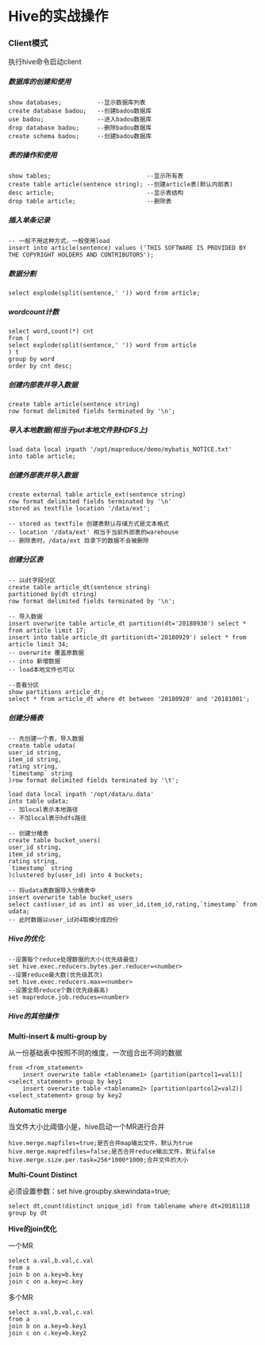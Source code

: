 # Hive的实战操作

### Client模式
执行hive命令启动client

##### 数据库的创建和使用

    show databases;          --显示数据库列表
    create database badou;   --创建badou数据库
    use badou;               --进入badou数据库
    drop database badou;     --删除badou数据库
    create schema badou;     --创建badou数据库

##### 表的操作和使用

    show tables;                           --显示所有表
    create table article(sentence string); --创建article表(默认内部表)
    desc article;                          --显示表结构
    drop table article;                    --删除表

##### 插入单条记录
    -- 一般不用这种方式，一般使用load
    insert into article(sentence) values ('THIS SOFTWARE IS PROVIDED BY THE COPYRIGHT HOLDERS AND CONTRIBUTORS');

##### 数据分割

    select explode(split(sentence,' ')) word from article;

##### wordcount计数

	select word,count(*) cnt
    from (
    select explode(split(sentence,' ')) word from article
    ) t
    group by word
    order by cnt desc;

##### 创建内部表并导入数据

	create table article(sentence string)
    row format delimited fields terminated by '\n';

##### 导入本地数据(相当于put本地文件到HDFS上)

	load data local inpath '/opt/mapreduce/demo/mybatis_NOTICE.txt'
    into table article;

##### 创建外部表并导入数据

	create external table article_ext(sentence string)
    row format delimited fields terminated by '\n'
    stored as textfile location '/data/ext';

    -- stored as textfile 创建表默认存储方式是文本格式
    -- location '/data/ext' 相当于当前外部表的warehouse
    -- 删除表时，/data/ext 目录下的数据不会被删除

##### 创建分区表
    -- 以dt字段分区
	create table article_dt(sentence string)
    partitioned by(dt string)
    row format delimited fields terminated by '\n';
	
	-- 导入数据
    insert overwrite table article_dt partition(dt='20180930') select * from article limit 17;
    insert into table article_dt partition(dt='20180929') select * from article limit 34;
    -- overwrite 覆盖原数据
    -- into 新增数据
    -- load本地文件也可以

	--查看分区
	show partitions article_dt;
    select * from article_dt where dt between '20180920' and '20181001';

##### 创建分桶表
	-- 先创建一个表，导入数据
    create table udata(
    user_id string,
    item_id string,
    rating string,
    `timestamp` string
    )row format delimited fields terminated by '\t';
	
    load data local inpath '/opt/data/u.data' 
    into table udata;
	-- 加local表示本地路径
	-- 不加local表示hdfs路径

	-- 创建分桶表
    create table bucket_users(
    user_id string,
    item_id string,
    rating string,
    `timestamp` string
    )clustered by(user_id) into 4 buckets;

	-- 将udata表数据导入分桶表中
    insert overwrite table bucket_users
    select cast(user_id as int) as user_id,item_id,rating,`timestamp` from udata;
	-- 此时数据以user_id对4取模分成四份

##### Hive的优化
	--设置每个reduce处理数据的大小(优先级最低)
    set hive.exec.reducers.bytes.per.reducer=<number>
	--设置reduce最大数(优先级其次)
    set hive.exec.reducers.max=<number>
	--设置全局reduce个数(优先级最高)
    set mapreduce.job.reduces=<number>

##### Hive的其他操作
**Multi-insert & multi-group by**

从一份基础表中按照不同的维度，一次组合出不同的数据

    from <from_statement>
        insert overwrite table <tablename1> [partition(partcol1=val1)] <select_statement> group by key1
        insert overwrite table <tablename2> [partition(partcol2=val2)] <select_statement> group by key2

**Automatic merge**

当文件大小比阈值小是，hive启动一个MR进行合并

	hive.merge.mapfiles=true;是否合并map输出文件，默认为true
	hive.merge.mapredfiles=false;是否合并reduce输出文件，默认false
	hive.merge.size.per.task=256*1000*1000;合并文件的大小

**Multi-Count Distinct**

必须设置参数：set hive.groupby.skewindata=true;

	select dt,count(distinct unique_id) from tablename where dt=20181118 group by dt

**Hive的join优化**

一个MR

	select a.val,b.val,c.val 
    from a 
    join b on a.key=b.key 
    join c on a.key=c.key

多个MR

	select a.val,b.val,c.val 
    from a 
    join b on a.key=b.key1 
    join c on c.key=b.key2